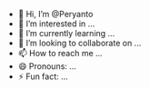 - 👋 Hi, I’m @Peryanto
- 👀 I’m interested in ...
- 🌱 I’m currently learning ...
- 💞️ I’m looking to collaborate on ...
- 📫 How to reach me ...
- 😄 Pronouns: ...
- ⚡ Fun fact: ...

<!---
Peryanto/Peryanto is a ✨ special ✨ repository because its `README.md` (this file) appears on your GitHub profile.
You can click the Preview link to take a look at your changes.
--->
